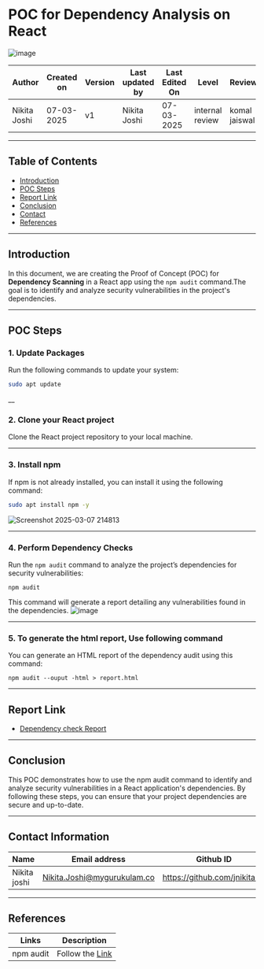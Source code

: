 # POC for Dependency Analysis on React

![image](https://github.com/user-attachments/assets/7a126104-c5d6-4b33-8215-718150d5a7fe)


| **Author** | **Created on** | **Version** | **Last updated by**|**Last Edited On**|**Level** |**Reviewer** |
|------------|---------------------------|-------------|----------------|-----|-------------|-------------|
| Nikita Joshi|  07-03-2025           | v1         | Nikita Joshi    |07-03-2025    |  internal review | komal jaiswal | 

---

## Table of Contents
- [Introduction](#introduction)
- [POC Steps](#poc-steps)
- [Report Link](#report-link)
- [Conclusion](#conclusion)
- [Contact](#contact)
- [References](#references)

---

## Introduction

In this document, we are creating the Proof of Concept (POC) for **Dependency Scanning** in a React app using the `npm audit` command.The goal is to identify and analyze security vulnerabilities in the project's dependencies.



---

## POC Steps

### 1. Update Packages

Run the following commands to update your system:

```bash
sudo apt update
```

__
### 2. Clone your React project
Clone the React project repository to your local machine.
___
### 3. Install npm
If npm is not already installed, you can install it using the following command:
``` bash
sudo apt install npm -y
```
![Screenshot 2025-03-07 214813](https://github.com/user-attachments/assets/279db0df-e701-4e87-8327-632d047370ce)
___
### 4. Perform Dependency Checks
Run the ```npm audit``` command to analyze the project’s dependencies for security vulnerabilities:
 ```
npm audit
```
This command will generate a report detailing any vulnerabilities found in the dependencies.
![image](https://github.com/user-attachments/assets/ca29ae81-92ed-4d8e-8774-4a80af08421f)

___
### 5. To generate the html report, Use following command
You can generate an HTML report of the dependency audit using this command:
```
npm audit --ouput -html > report.html
```

___
## Report Link

- [Dependency check Report]()  

___
## **Conclusion**

This POC demonstrates how to use the npm audit command to identify and analyze security vulnerabilities in a React application's dependencies. By following these steps, you can ensure that your project dependencies are secure and up-to-date.

___
## Contact Information 


| **Name** | **Email address**            | **Github ID**
|----------|-------------------------------|-------------------|
| Nikita joshi    | Nikita.Joshi@mygurukulam.co    | https://github.com/jnikita19  |

___
## References


| **Links**                                           | **Description**         |
|-----------------------------------------------------|-------------------------|
| npm audit | Follow the [Link](https://docs.npmjs.com/cli/v7/commands/npm-audit) |

